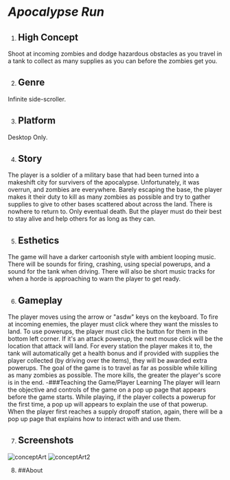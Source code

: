 # *Apocalypse Run*

1. ## High Concept
Shoot at incoming zombies and dodge hazardous obstacles as you travel in a tank to collect as 
many supplies as you can before the zombies get you.

2. ## Genre
Infinite side-scroller.

3. ## Platform
Desktop Only.

4. ## Story
The player is a soldier of a military base that had been turned into a makeshift city for survivers
of the apocalypse. Unfortunately, it was overrun, and zombies are everywhere. Barely escaping the base,
the player makes it their duty to kill as many zombies as possible and try to gather supplies to give
to other bases scattered about across the land. There is nowhere to return to. Only eventual death. 
But the player must do their best to stay alive and help others for as long as they can.

5. ## Esthetics
The game will have a darker cartoonish style with ambient looping music. There will be sounds for firing,
crashing, using special powerups, and a sound for the tank when driving. There will also be short music
tracks for when a horde is approaching to warn the player to get ready.

6. ## Gameplay
The player moves using the arrow or "asdw" keys on the keyboard. To fire at incoming enemies, the player 
must click where they want the missles to land. To use powerups, the player must click the button for them in the
bottom left corner. If it's an attack powerup, the next mouse click will be the location that attack
will land. For every station the player makes it to, the tank will automatically get a health bonus and if
provided with supplies the player collected (by driving over the items), they will be awarded extra powerups.
The goal of the game is to travel as far as possible while killing as many zombies as possible. The more kills,
the greater the player's score is in the end.
	-###Teaching the Game/Player Learning
	The player will learn the objective and controls of the game on a pop up page that appears before the
	game starts. While playing, if the player collects a powerup for the first time, a pop up will appears
	to explain the use of that powerup. When the player first reaches a supply dropoff station, again, there
	will be a pop up page that explains how to interact with and use them.

7. ## Screenshots
![conceptArt](https://people.rit.edu/bnk5901/230/project1/media/conceptArt.jpg)
![conceptArt2](https://people.rit.edu/bnk5901/230/project1/media/conceptArt2.jpg)

8. ##About